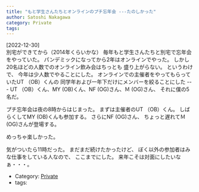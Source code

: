 ```yaml
---
title: "もと学生さんたちとオンラインのプチ忘年会 ---たのしかった"
author: Satoshi Nakagawa
category: Private
tags:
---
```


[2022-12-30]  
 別宅ができてから（2014年くらいかな）
毎年もと学生さんたちと別宅で忘年会をやっていた。
パンデミックになってから2年はオンラインでやった。
しかし20名ほどの人数でのオンライン飲み会はちっとも
盛り上がらない。
というわけで、
今年は少人数でやることにした。
オンラインでの主催者をやってもらっていたUT （OB）くんの
同学年および一年下だけにメンバーを絞ることにした ---
UT （OB）くん、MY (OB)くん、NF (OG)さん、Ｍ (OG)さん、
それに僕の5名だ。

 プチ忘年会は夜の8時からはじまった。
まずは主催者のUT （OB）くん。
しばらくしてMY (OB)くんも参加する。
さらにNF (OG)さん、
ちょっと遅れてＭ (OG)さんが登場する。

 めっちゃ楽しかった。

 気がついたら11時だった。
まだまだ続けたかったけど、
ぼく以外の参加者はみな仕事をしている人なので、
ここまでにした。
来年こそは対面にしたいなぁ・・・。

- Category: [Private](/categories.html#Private)
- tags:

